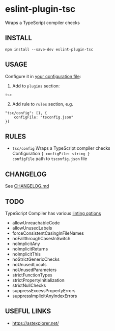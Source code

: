 # eslint-plugin-tsc
Wraps a TypeScript compiler checks

## INSTALL
```
npm install --save-dev eslint-plugin-tsc
```

## USAGE
Configure it in [your configuration file](https://eslint.org/docs/user-guide/configuring):  
1. Add to `plugins` section:
```
tsc
```
2. Add rule to `rules` section, e.g.
```
"tsc/config": [1, {
    configFile: "tsconfig.json"
}]
```

## RULES
* `tsc/config` Wraps a TypeScript compiler checks  
  Configuration `{ configFile: string }`  
  `configFile` path to `tsconfig.json` file

## CHANGELOG
See [CHANGELOG.md](CHANGELOG.md)

## TODO
TypeScript Compiler has various [linting options](http://www.typescriptlang.org/docs/handbook/compiler-options.html)
* allowUnreachableCode
* allowUnusedLabels
* forceConsistentCasingInFileNames
* noFallthroughCasesInSwitch
* noImplicitAny
* noImplicitReturns
* noImplicitThis
* noStrictGenericChecks
* noUnusedLocals
* noUnusedParameters
* strictFunctionTypes
* strictPropertyInitialization
* strictNullChecks
* suppressExcessPropertyErrors
* suppressImplicitAnyIndexErrors

## USEFUL LINKS
* https://astexplorer.net/
